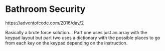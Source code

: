 Bathroom Security
=================

https://adventofcode.com/2016/day/2

Basically a brute force solution... 
Part one uses just an array with the keypad layout but part two uses a dictionary with the possible places to go
from each key on the keypad depending on the instruction.
